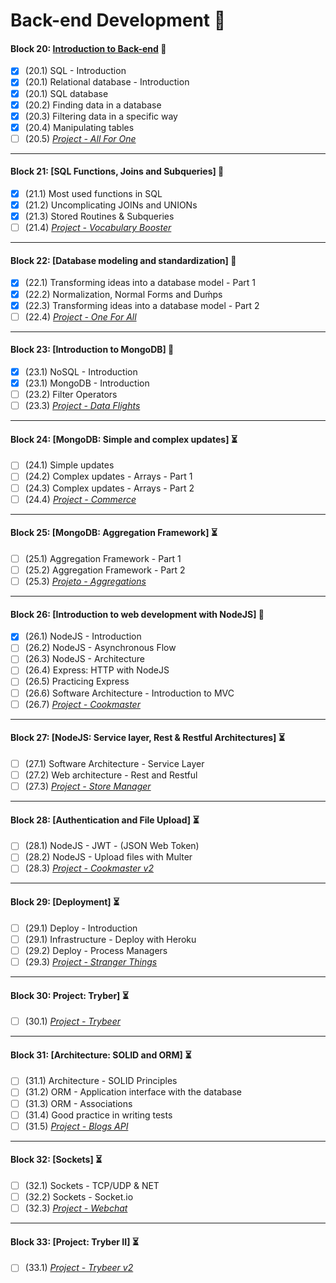 # Back-end Development :construction:

#### Block 20: [Introduction to Back-end](https://github.com/LeonarDev/Trybe/tree/main/Exercises/back-end/block_20)	:triangular_flag_on_post:
- [x] (20.1) SQL - Introduction
- [x] (20.1) Relational database - Introduction
- [x] (20.1) SQL database
- [x] (20.2) Finding data in a database
- [x] (20.3) Filtering data in a specific way
- [x] (20.4) Manipulating tables
- [ ] (20.5) _[Project - All For One]()_
<hr>

#### Block 21: [SQL Functions, Joins and Subqueries]	:triangular_flag_on_post:
- [x] (21.1) Most used functions in SQL
- [x] (21.2) Uncomplicating JOINs and UNIONs
- [x] (21.3) Stored Routines & Subqueries
- [ ] (21.4) _[Project - Vocabulary Booster]()_
<hr>

#### Block 22: [Database modeling and standardization]	:triangular_flag_on_post:
- [x] (22.1) Transforming ideas into a database model - Part 1
- [x] (22.2) Normalization, Normal Forms and Duḿps
- [x] (22.3) Transforming ideas into a database model - Part 2
- [ ] (22.4) _[Project - One For All]()_
<hr>

#### Block 23: [Introduction to MongoDB]	:triangular_flag_on_post:
- [x] (23.1) NoSQL - Introduction
- [x] (23.1) MongoDB - Introduction
- [ ] (23.2) Filter Operators
- [ ] (23.3) _[Project - Data Flights]()_
<hr>

#### Block 24: [MongoDB: Simple and complex updates] :hourglass_flowing_sand:
- [ ] (24.1) Simple updates
- [ ] (24.2) Complex updates - Arrays - Part 1
- [ ] (24.3) Complex updates - Arrays - Part 2
- [ ] (24.4) _[Project - Commerce]()_
<hr>

#### Block 25: [MongoDB: Aggregation Framework] :hourglass_flowing_sand:
- [ ] (25.1) Aggregation Framework - Part 1
- [ ] (25.2) Aggregation Framework - Part 2
- [ ] (25.3) _[Projeto - Aggregations]()_
<hr>

#### Block 26: [Introduction to web development with NodeJS] :triangular_flag_on_post:
- [x] (26.1) NodeJS - Introduction
- [ ] (26.2) NodeJS - Asynchronous Flow
- [ ] (26.3) NodeJS - Architecture
- [ ] (26.4) Express: HTTP with NodeJS
- [ ] (26.5) Practicing Express
- [ ] (26.6) Software Architecture - Introduction to MVC
- [ ] (26.7) _[Project - Cookmaster]()_
<hr>

#### Block 27: [NodeJS: Service layer, Rest & Restful Architectures] :hourglass_flowing_sand:
- [ ] (27.1) Software Architecture - Service Layer
- [ ] (27.2) Web architecture - Rest and Restful
- [ ] (27.3) _[Project - Store Manager]()_
<hr>

#### Block 28: [Authentication and File Upload]	:hourglass_flowing_sand:
- [ ] (28.1) NodeJS - JWT - (JSON Web Token)
- [ ] (28.2) NodeJS - Upload files with Multer
- [ ] (28.3) _[Project - Cookmaster v2]()_
<hr>

#### Block 29: [Deployment] :hourglass_flowing_sand:
- [ ] (29.1) Deploy - Introduction
- [ ] (29.1) Infrastructure - Deploy with Heroku
- [ ] (29.2) Deploy - Process Managers
- [ ] (29.3) _[Project - Stranger Things]()_
<hr>

#### Block 30: Project: Tryber] :hourglass_flowing_sand:
- [ ] (30.1) _[Project - Trybeer]()_
<hr>

#### Block 31: [Architecture: SOLID and ORM] :hourglass_flowing_sand:
- [ ] (31.1) Architecture - SOLID Principles
- [ ] (31.2) ORM - Application interface with the database
- [ ] (31.3) ORM - Associations
- [ ] (31.4) Good practice in writing tests
- [ ] (31.5) _[Project - Blogs API]()_
<hr>

#### Block 32: [Sockets] :hourglass_flowing_sand:
- [ ] (32.1) Sockets - TCP/UDP & NET
- [ ] (32.2) Sockets - Socket.io
- [ ] (32.3) _[Project - Webchat]()_
<hr>

#### Block 33: [Project: Tryber II]	:hourglass_flowing_sand:
- [ ] (33.1) _[Project - Trybeer v2]()_
